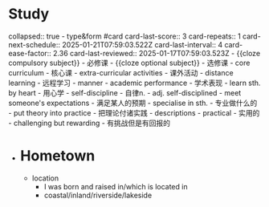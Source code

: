# Study
collapsed:: true
	- type&form #card
	  card-last-score:: 3
	  card-repeats:: 1
	  card-next-schedule:: 2025-01-21T07:59:03.522Z
	  card-last-interval:: 4
	  card-ease-factor:: 2.36
	  card-last-reviewed:: 2025-01-17T07:59:03.523Z
		- {{cloze compulsory subject}}
			- 必修课
		- {{cloze optional subject}}
			- 选修课
		- core curriculum
			- 核心课
		- extra-curricular activities
			- 课外活动
		- distance learning
			- 远程学习
	- manner
		- academic performance
			- 学术表现
		- learn sth. by heart
			- 用心学
		- self-discipline
			- 自律n.
			- adj. self-disciplined
		- meet someone's expectations
			- 满足某人的预期
		- specialise in sth.
			- 专业做什么的
		- put theory into practice
			- 把理论付诸实践
	- descriptions
		- practical
			- 实用的
		- challenging but rewarding
			- 有挑战但是有回报的
- # Hometown
	- location
		- I was born and raised in/which is located in
		- coastal/inland/riverside/lakeside